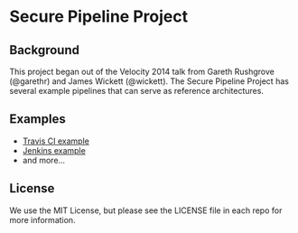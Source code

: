 # Secure Pipeline Project

## Background 
This project began out of the Velocity 2014 talk from Gareth Rushgrove (@garethr) and James Wickett (@wickett). The Secure Pipeline Project has several example pipelines that can serve as reference architectures. 

## Examples
* [Travis CI example](https://github.com/secure-pipeline/travis-example)
* [Jenkins example](https://github.com/secure-pipeline/travis-example)
* and more...

## License
We use the MIT License, but please see the LICENSE file in each repo for more information.
